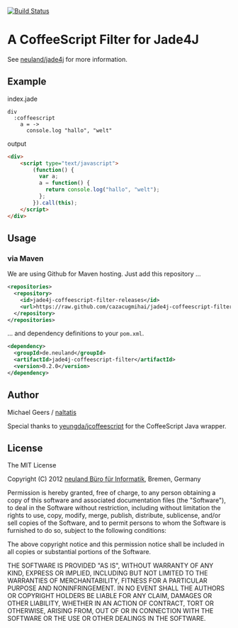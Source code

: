 [![Build Status](https://secure.travis-ci.org/neuland/jade4j-coffeescript-filter.png?branch=master)](http://travis-ci.org/neuland/jade4j-coffeescript-filter)

# A CoffeeScript Filter for Jade4J

See [neuland/jade4j](https://github.com/neuland/jade4j#api-filters) for more information.

## Example

index.jade

```
div
  :coffeescript
    a = ->
      console.log "hallo", "welt"
```

output


```html
<div>
	<script type="text/javascript">
		(function() {
		  var a;
		  a = function() {
		    return console.log("hallo", "welt");
		  };
		}).call(this);
	</script>
</div>
```

## Usage

### via Maven

We are using Github for Maven hosting. Just add this repository ...

```xml
<repositories>
  <repository>
    <id>jade4j-coffeescript-filter-releases</id>
    <url>https://raw.github.com/cazacugmihai/jade4j-coffeescript-filter/master/releases/</url>
  </repository>
</repositories>
```

... and dependency definitions to your `pom.xml`.

```xml
<dependency>
  <groupId>de.neuland</groupId>
  <artifactId>jade4j-coffeescript-filter</artifactId>
  <version>0.2.0</version>
</dependency>
```

## Author

Michael Geers / [naltatis](https://github.com/naltatis)

Special thanks to [yeungda/jcoffeescript](https://github.com/yeungda/jcoffeescript) for the CoffeeScript Java wrapper.

## License

The MIT License

Copyright (C) 2012 [neuland Büro für Informatik](http://www.neuland-bfi.de/), Bremen, Germany

Permission is hereby granted, free of charge, to any person obtaining a copy of this software and associated documentation files (the "Software"), to deal in the Software without restriction, including without limitation the rights to use, copy, modify, merge, publish, distribute, sublicense, and/or sell copies of the Software, and to permit persons to whom the Software is furnished to do so, subject to the following conditions:

The above copyright notice and this permission notice shall be included in all copies or substantial portions of the Software.

THE SOFTWARE IS PROVIDED "AS IS", WITHOUT WARRANTY OF ANY KIND, EXPRESS OR IMPLIED, INCLUDING BUT NOT LIMITED TO THE WARRANTIES OF MERCHANTABILITY, FITNESS FOR A PARTICULAR PURPOSE AND NONINFRINGEMENT. IN NO EVENT SHALL THE AUTHORS OR COPYRIGHT HOLDERS BE LIABLE FOR ANY CLAIM, DAMAGES OR OTHER LIABILITY, WHETHER IN AN ACTION OF CONTRACT, TORT OR OTHERWISE, ARISING FROM, OUT OF OR IN CONNECTION WITH THE SOFTWARE OR THE USE OR OTHER DEALINGS IN THE SOFTWARE.
